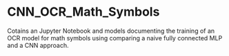 # CNN_OCR_Math_Symbols

Cotains an Jupyter Notebook and models documenting the training of an OCR model for math symbols using comparing a naive fully connected MLP and a CNN approach.
